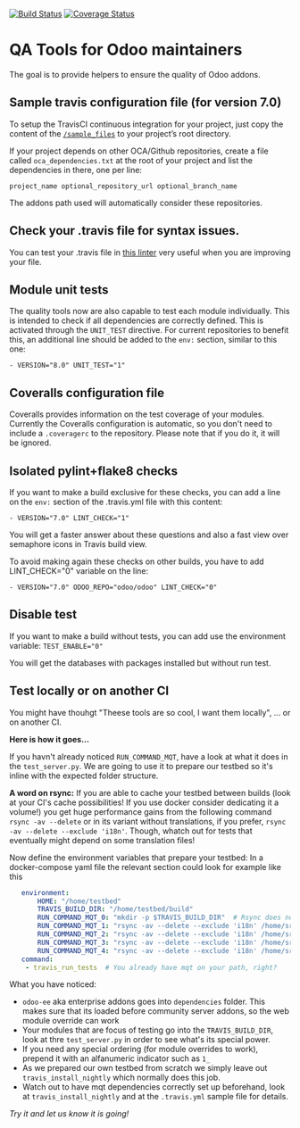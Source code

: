 [![Build Status](https://travis-ci.org/OCA/maintainer-quality-tools.svg)](https://travis-ci.org/OCA/maintainer-quality-tools)
[![Coverage Status](https://coveralls.io/repos/OCA/maintainer-quality-tools/badge.svg)](https://coveralls.io/r/OCA/maintainer-quality-tools)

QA Tools for Odoo maintainers
=============================

The goal is to provide helpers to ensure the quality of Odoo addons.

Sample travis configuration file (for version 7.0)
--------------------------------------------------

To setup the TravisCI continuous integration for your project, just copy the
content of the [`/sample_files`](https://github.com/OCA/maintainer-quality-tools/tree/master/sample_files)
to your project’s root directory.

If your project depends on other OCA/Github repositories, create a file called `oca_dependencies.txt` at the root of your project and list the dependencies in there, one per line:

    project_name optional_repository_url optional_branch_name

The addons path used will automatically consider these repositories.

Check your .travis file for syntax issues.
------------------------------------------

You can test your .travis file in [this linter](http://lint.travis-ci.org/) very useful when you are improving your file.

Module unit tests
-----------------

The quality tools now are also capable to test each module individually.
This is intended to check if all dependencies are correctly defined.
This is activated through the `UNIT_TEST` directive.
For current repositories to benefit this, an additional line should be added to the `env:` section,
similar to this one:

    - VERSION="8.0" UNIT_TEST="1"


Coveralls configuration file
----------------------------

Coveralls provides information on the test coverage of your modules.
Currently the Coveralls configuration is automatic, so you don't need to include a `.coveragerc`
to the repository. Please note that if you do it, it will be ignored.


Isolated pylint+flake8 checks
-----------------------------
If you want to make a build exclusive for these checks, you can add a line
on the `env:` section of the .travis.yml file with this content:

    - VERSION="7.0" LINT_CHECK="1"

You will get a faster answer about these questions and also a fast view over
semaphore icons in Travis build view.

To avoid making again these checks on other builds, you have to add
LINT_CHECK="0" variable on the line:

    - VERSION="7.0" ODOO_REPO="odoo/odoo" LINT_CHECK="0"


Disable test
------------
If you want to make a build without tests, you can add use the environment variable:
`TEST_ENABLE="0"`

You will get the databases with packages installed but without run test.

Test locally or on another CI
-----------------------------
You might have thouhgt "Theese tools are so cool, I want them locally", ... or on another CI.

**Here is how it goes...**

If you havn't already noticed `RUN_COMMAND_MQT`, have a look at what it does in the `test_server.py`.
We are going to use it to prepare our testbed so it's inline with the expected folder structure.

**A word on rsync:**
If you are able to cache your testbed between builds (look at your CI's cache possibilities! 
If you use docker consider dedicating it a volume!) you get huge performance gains from the 
following command `rsync -av --delete` or in its variant without translations, if you prefer, 
`rsync -av --delete --exclude 'i18n'`. Though, whatch out for tests that eventually might depend on 
some translation files!

Now define the environment variables that prepare your testbed:
In a docker-compose yaml file the relevant section could look for example like this
```yaml
   environment:
       HOME: "/home/testbed"
       TRAVIS_BUILD_DIR: "/home/testbed/build"
       RUN_COMMAND_MQT_0: "mkdir -p $TRAVIS_BUILD_DIR"  # Rsync does not create intermediate directories
       RUN_COMMAND_MQT_1: "rsync -av --delete --exclude 'i18n' /home/src/odoo-cc/* /home/testbed/odoo-9.0"
       RUN_COMMAND_MQT_2: "rsync -av --delete --exclude 'i18n' /home/src/odoo-ee /home/testbed/dependencies/"
       RUN_COMMAND_MQT_3: "rsync -av --delete --exclude 'i18n' /home/src/yourproject1/ /home/testbed/build/1_first"
       RUN_COMMAND_MQT_4: "rsync -av --delete --exclude 'i18n' /home/src/yourproject2/ /home/testbed/build/2_second"
   command:
    - travis_run_tests  # You already have mqt on your path, right?
```
What you have noticed:
 - `odoo-ee` aka enterprise addons goes into `dependencies` folder. This makes sure that its loaded before community server addons, so the web module override can work
 - Your modules that are focus of testing go into the `TRAVIS_BUILD_DIR`, look at thre `test_server.py` in order to see what's its special power.
 - If you need any special ordering (for module overrides to work), prepend it with an alfanumeric indicator such as `1_`
 - As we prepared our own testbed from scratch we simply leave out `travis_install_nightly` which normally does this job.
 - Watch out to have mqt dependencies correctly set up beforehand, look at `travis_install_nightly` and at the `.travis.yml` sample file for details.

*Try it and let us know it is going!*
